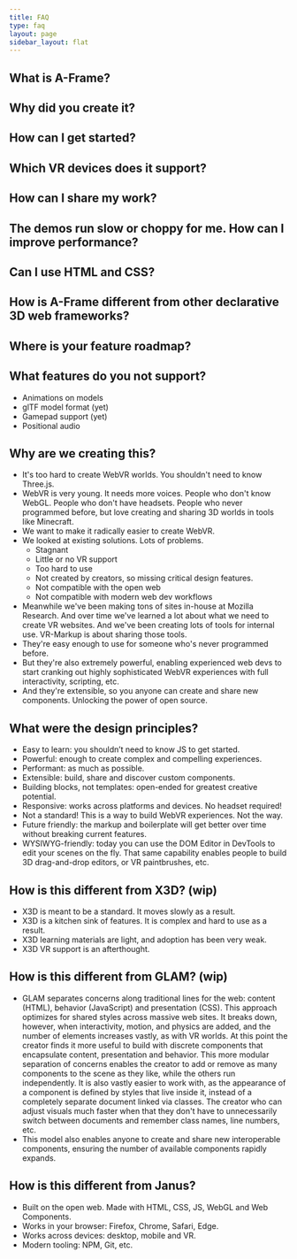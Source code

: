 ```yaml
---
title: FAQ
type: faq
layout: page
sidebar_layout: flat
---
```


## What is A-Frame?

## Why did you create it?

## How can I get started?

## Which VR devices does it support?

## How can I share my work?

## The demos run slow or choppy for me. How can I improve performance?

## Can I use HTML and CSS?

## How is A-Frame different from other declarative 3D web frameworks?

## Where is your feature roadmap?

## What features do you not support?

* Animations on models
* glTF model format (yet)
* Gamepad support (yet)
* Positional audio

## Why are we creating this?

* It's too hard to create WebVR worlds. You shouldn't need to know Three.js.
* WebVR is very young. It needs more voices. People who don't know WebGL. People who don't have headsets. People who never programmed before, but love creating and sharing 3D worlds in tools like Minecraft.
* We want to make it radically easier to create WebVR.
* We looked at existing solutions. Lots of problems.
    * Stagnant
    * Little or no VR support
    * Too hard to use
    * Not created by creators, so missing critical design features.
    * Not compatible with the open web
    * Not compatible with modern web dev workflows
* Meanwhile we've been making tons of sites in-house at Mozilla Research. And over time we've learned a lot about what we need to create VR websites. And we've been creating lots of tools for internal use. VR-Markup is about sharing those tools.
* They're easy enough to use for someone who's never programmed before.
* But they're also extremely powerful, enabling experienced web devs to start cranking out highly sophisticated WebVR experiences with full interactivity, scripting, etc.
* And they're extensible, so you anyone can create and share new components. Unlocking the power of open source.

## What were the design principles?

* Easy to learn: you shouldn’t need to know JS to get started.
* Powerful: enough to create complex and compelling experiences.
* Performant: as much as possible.
* Extensible: build, share and discover custom components.
* Building blocks, not templates: open-ended for greatest creative potential.
* Responsive: works across platforms and devices. No headset required!
* Not a standard! This is a way to build WebVR experiences. Not the way.
* Future friendly: the markup and boilerplate will get better over time without breaking current features.
* WYSIWYG-friendly: today you can use the DOM Editor in DevTools to edit your scenes on the fly. That same capability enables people to build 3D drag-and-drop editors, or VR paintbrushes, etc.

## How is this different from X3D? (wip)

* X3D is meant to be a standard. It moves slowly as a result.
* X3D is a kitchen sink of features. It is complex and hard to use as a result.
* X3D learning materials are light, and adoption has been very weak.
* X3D VR support is an afterthought.

## How is this different from GLAM? (wip)

* GLAM separates concerns along traditional lines for the web: content (HTML), behavior (JavaScript) and presentation (CSS). This approach optimizes for shared styles across massive web sites. It breaks down, however, when interactivity, motion, and physics are added, and the number of elements increases vastly, as with VR worlds. At this point the creator finds it more useful to build with discrete components that encapsulate content, presentation and behavior. This more modular separation of concerns enables the creator to add or remove as many components to the scene as they like, while the others run independently. It is also vastly easier to work with, as the appearance of a component is defined by styles that live inside it, instead of a completely separate document linked via classes. The creator who can adjust visuals much faster when that they don't have to unnecessarily switch between documents and remember class names, line numbers, etc.
* This model also enables anyone to create and share new interoperable components, ensuring the number of available components rapidly expands.

## How is this different from Janus?

* Built on the open web. Made with HTML, CSS, JS, WebGL and Web Components.
* Works in your browser: Firefox, Chrome, Safari, Edge.
* Works across devices: desktop, mobile and VR.
* Modern tooling: NPM, Git, etc.
